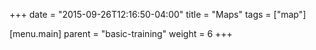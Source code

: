 +++
date = "2015-09-26T12:16:50-04:00"
title = "Maps"
tags = ["map"]

[menu.main]
  parent = "basic-training"
  weight = 6
+++

